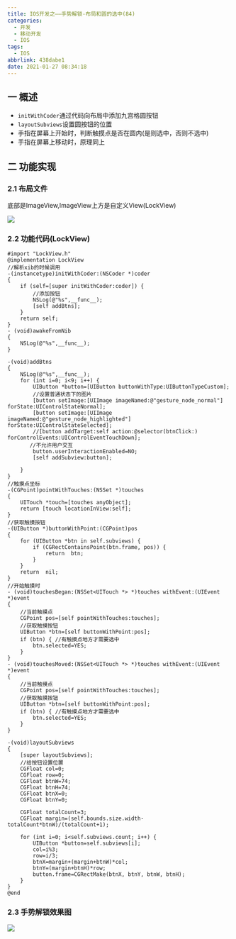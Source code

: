 ```yaml
---
title: IOS开发之——手势解锁-布局和圆的选中(84)
categories:
  - 开发
  - 移动开发
  - IOS
tags:
  - IOS
abbrlink: 438dabe1
date: 2021-01-27 08:34:18
---
```

## 一 概述

* `initWithCoder`通过代码向布局中添加九宫格圆按钮
* `layoutSubviews`设置圆按钮的位置
* 手指在屏幕上开始时，判断触摸点是否在圆内(是则选中，否则不选中)
* 手指在屏幕上移动时，原理同上

<!--more-->

## 二 功能实现

### 2.1 布局文件

底部是ImageView,ImageView上方是自定义View(LockView)

![][1]

### 2.2 功能代码(LockView)

```
#import "LockView.h"
@implementation LockView
//解析xib的时候调用
-(instancetype)initWithCoder:(NSCoder *)coder
{
    if (self=[super initWithCoder:coder]) {
        //添加按钮
        NSLog(@"%s",__func__);
        [self addBtns];
    }
    return self;   
}
- (void)awakeFromNib
{
    NSLog(@"%s",__func__);
}

-(void)addBtns
{
    NSLog(@"%s",__func__);
    for (int i=0; i<9; i++) {
        UIButton *button=[UIButton buttonWithType:UIButtonTypeCustom];
        //设置普通状态下的图片
        [button setImage:[UIImage imageNamed:@"gesture_node_normal"] forState:UIControlStateNormal];
        [button setImage:[UIImage imageNamed:@"gesture_node_highlighted"] forState:UIControlStateSelected];
        //[button addTarget:self action:@selector(btnClick:) forControlEvents:UIControlEventTouchDown];
       //不允许用户交互
        button.userInteractionEnabled=NO;
        [self addSubview:button];
        
    }
}
//触摸点坐标
-(CGPoint)pointWithTouches:(NSSet *)touches
{
    UITouch *touch=[touches anyObject];
    return [touch locationInView:self];
}
//获取触摸按钮
-(UIButton *)buttonWithPoint:(CGPoint)pos
{
    for (UIButton *btn in self.subviews) {
        if (CGRectContainsPoint(btn.frame, pos)) {
            return  btn;
        }
    }
    return  nil;
}
//开始触摸时
- (void)touchesBegan:(NSSet<UITouch *> *)touches withEvent:(UIEvent *)event
{
    //当前触摸点
    CGPoint pos=[self pointWithTouches:touches];
    //获取触摸按钮
    UIButton *btn=[self buttonWithPoint:pos];
    if (btn) { //有触摸点地方才需要选中
        btn.selected=YES;
    }
}
- (void)touchesMoved:(NSSet<UITouch *> *)touches withEvent:(UIEvent *)event
{
    //当前触摸点
    CGPoint pos=[self pointWithTouches:touches];
    //获取触摸按钮
    UIButton *btn=[self buttonWithPoint:pos];
    if (btn) { //有触摸点地方才需要选中
        btn.selected=YES;
    }
}

-(void)layoutSubviews
{
    [super layoutSubviews];
    //给按钮设置位置
    CGFloat col=0;
    CGFloat row=0;
    CGFloat btnW=74;
    CGFloat btnH=74;
    CGFloat btnX=0;
    CGFloat btnY=0;
    
    CGFloat totalCount=3;
    CGFloat margin=(self.bounds.size.width-totalCount*btnW)/(totalCount+1);
    
    for (int i=0; i<self.subviews.count; i++) {
        UIButton *button=self.subviews[i];
        col=i%3;
        row=i/3;
        btnX=margin+(margin+btnW)*col;
        btnY=(margin+btnH)*row;
        button.frame=CGRectMake(btnX, btnY, btnW, btnH);
    }
}
@end
```

### 2.3 手势解锁效果图
![][2]


[1]:https://cdn.jsdelivr.net/gh/PGzxc/CDN@master/blog-ios/ios-unlock-layout-view.png
[2]:https://cdn.jsdelivr.net/gh/PGzxc/CDN@master/blog-ios/ios-unlock-touch-move.gif